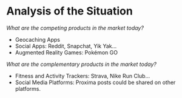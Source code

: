 # Analysis of the Situation

*What are the competing products in the market today?*
- Geocaching Apps
- Social Apps: Reddit, Snapchat, Yik Yak...
- Augmented Reality Games: Pokémon GO

*What are the complementary products in the market today?*
- Fitness and Activity Trackers: Strava, Nike Run Club...
- Social Media Platforms: Proxima posts could be shared on other platforms.